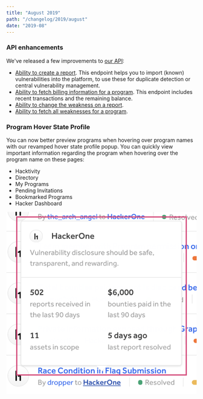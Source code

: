 ```yaml
---
title: "August 2019"
path: "/changelog/2019/august"
date: "2019-08"
---
```


### API enhancements

We've released a few improvements to [our API](https://api.hackerone.com/docs/v1):
* [Ability to create a report](https://api.hackerone.com/docs/v1#/reports/create). This endpoint helps you to import (known) vulnerabilities into the platform, to use these for duplicate detection or central vulnerability management. 
* [Ability to fetch billing information for a program](). This endpoint includes recent transactions and the remaining balance.
* [Ability to change the weakness on a report]().
* [Ability to fetch all weaknesses for a program](https://api.hackerone.com/docs/v1#/programs/weaknesses/index).

### Program Hover State Profile

You can now better preview programs when hovering over program names with our revamped hover state profile popup. You can quickly view important information regarding the program when hovering over the program name on these pages:

* Hacktivity
* Directory
* My Programs
* Pending Invitations
* Bookmarked Programs
* Hacker Dashboard

![program hover state popup](./images/aug_2019_program_hover_state.png)
